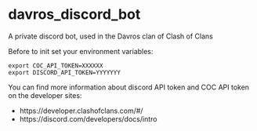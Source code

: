 # davros_discord_bot
A private discord bot, used in the Davros clan of Clash of Clans

Before to init set your environment variables:

```
export COC_API_TOKEN=XXXXXX
export DISCORD_API_TOKEN=YYYYYYY
```

You can find more information about discord API token and COC API token on the developer sites:
<ul>
  <li>https://developer.clashofclans.com/#/</li>
  <li>https://discord.com/developers/docs/intro</li>
</ul>


